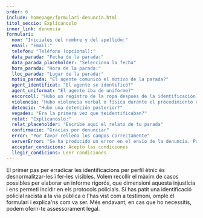 ```yaml
---
order: 6
include: homepage/formulari-denuncia.html
titol_seccio: Explícanoslo
inner_link: denuncia
formulari:
  nom: "Iniciales del nombre y del apellido:"
  email: "Email:"
  telefon: "Teléfono (opcional):"
  data_parada: "Fecha de la parada:"
  data_parada_placeholder: "Selecciona la fecha"
  hora_parada: "Hora de la parada:"
  lloc_parada: "Lugar de la parada:"
  motiu_parada: "El agente comunicó el motivo de la parada?"
  agent_identificat: "El agente se identificó?"
  agent_uniformat: "El agente iba de uniforme?"
  escorcoll: "Hubo un registro de la ropa después de la identificación?"
  violencia: "Hubo violencia verbal o física durante el procedimiento de identificación y registro?"
  detencio: "Hubo una detención posterior?"
  vegades: "Era la primera vez que teidentificaban?"
  relat: "Explícanoslo:"
  relat_placeholder: "Escribe aquí el relato de tu parada"
  confirmacio: "Gracias por denunciar"
  error: "Por favor rellena los campos correctamente"
  serverError: "Se ha producido un error en el envío de la denuncia. Por favor, inténtalo de nuevo en unos minutos"
  acceptar_condicions: Acepto las condiciones
  llegir_condicions: Leer condiciones
---
```

El primer pas per erradicar les identificacions per perfil ètnic és desnormalitzar-les i fer-les visibles. Volem recollir el màxim de casos possibles per elaborar un informe rigorós, que dimensioni aquesta injustícia i ens permeti incidir en els protocols policials.
Si has patit una identificació policial racista a la via pública o l'has vist com a testimoni, omple el formulari i explica'ns com va ser. Més endavant, en cas que ho necessitis, podem oferir-te assessorament legal.
